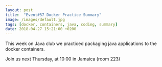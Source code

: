 ```yaml
---
layout: post
title:  "Event#57 Docker Practice Summary"
image: /images/default.jpg
tags: [docker, containers, java, coding, summary]
date: 2018-04-27 15:21:00 +0200
---
```


This week on Java club
we practiced packaging java applications to the docker containers. []()

Join us next Thursday, at 10:00 in Jamaica (room 223)

